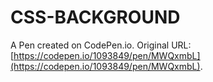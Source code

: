 # CSS-BACKGROUND

A Pen created on CodePen.io. Original URL: [https://codepen.io/1093849/pen/MWQxmbL](https://codepen.io/1093849/pen/MWQxmbL).

